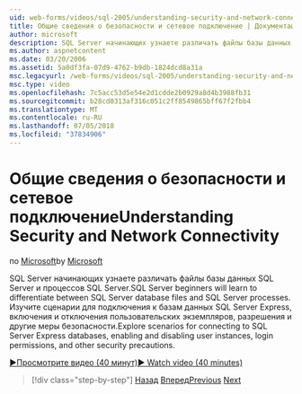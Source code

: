 ```yaml
---
uid: web-forms/videos/sql-2005/understanding-security-and-network-connectivity
title: Общие сведения о безопасности и сетевое подключение | Документация Майкрософт
author: microsoft
description: SQL Server начинающих узнаете различать файлы базы данных SQL Server и процессов SQL Server. Изучите сценарии для подключения к SQL Server E....
ms.author: aspnetcontent
ms.date: 03/20/2006
ms.assetid: 5a0df3fa-07d9-4762-b9db-1824dcd8a31a
msc.legacyurl: /web-forms/videos/sql-2005/understanding-security-and-network-connectivity
msc.type: video
ms.openlocfilehash: 7c5acc53d5e54e2d1cdde2b0929a8d4b3988fb31
ms.sourcegitcommit: b28cd0313af316c051c2ff8549865bff67f2fbb4
ms.translationtype: MT
ms.contentlocale: ru-RU
ms.lasthandoff: 07/05/2018
ms.locfileid: "37834906"
---
```

<a name="understanding-security-and-network-connectivity"></a><span data-ttu-id="2ea03-104">Общие сведения о безопасности и сетевое подключение</span><span class="sxs-lookup"><span data-stu-id="2ea03-104">Understanding Security and Network Connectivity</span></span>
====================
<span data-ttu-id="2ea03-105">по [Microsoft](https://github.com/microsoft)</span><span class="sxs-lookup"><span data-stu-id="2ea03-105">by [Microsoft](https://github.com/microsoft)</span></span>

<span data-ttu-id="2ea03-106">SQL Server начинающих узнаете различать файлы базы данных SQL Server и процессов SQL Server.</span><span class="sxs-lookup"><span data-stu-id="2ea03-106">SQL Server beginners will learn to differentiate between SQL Server database files and SQL Server processes.</span></span> <span data-ttu-id="2ea03-107">Изучите сценарии для подключения к базам данных SQL Server Express, включения и отключения пользовательских экземпляров, разрешения и другие меры безопасности.</span><span class="sxs-lookup"><span data-stu-id="2ea03-107">Explore scenarios for connecting to SQL Server Express databases, enabling and disabling user instances, login permissions, and other security precautions.</span></span>

[<span data-ttu-id="2ea03-108">&#9654;Просмотрите видео (40 минут)</span><span class="sxs-lookup"><span data-stu-id="2ea03-108">&#9654; Watch video (40 minutes)</span></span>](https://channel9.msdn.com/Blogs/ASP-NET-Site-Videos/understanding-security-and-network-connectivity)

> [!div class="step-by-step"]
> <span data-ttu-id="2ea03-109">[Назад](more-structured-query-language.md)
> [Вперед](connecting-your-web-application-to-sql-server-2005-express-edition.md)</span><span class="sxs-lookup"><span data-stu-id="2ea03-109">[Previous](more-structured-query-language.md)
[Next](connecting-your-web-application-to-sql-server-2005-express-edition.md)</span></span>
